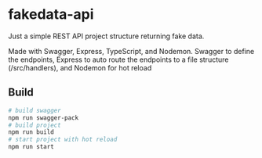 # fakedata-api
Just a simple REST API project structure returning fake data.

Made with Swagger, Express, TypeScript, and Nodemon.  Swagger to define the endpoints, Express to auto route the endpoints to a file structure (/src/handlers), and Nodemon for hot reload

## Build

```bash
# build swagger
npm run swagger-pack
# build project
npm run build
# start project with hot reload
npm run start
```
